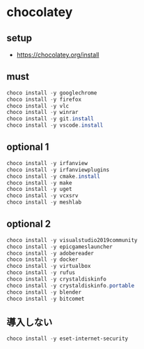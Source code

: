 # chocolatey

## setup
- https://chocolatey.org/install

## must
```powershell
choco install -y googlechrome
choco install -y firefox
choco install -y vlc
choco install -y winrar
choco install -y git.install
choco install -y vscode.install
```

## optional 1
```powershell
choco install -y irfanview
choco install -y irfanviewplugins
choco install -y cmake.install
choco install -y make
choco install -y uget
choco install -y vcxsrv
choco install -y meshlab
```

## optional 2
```powershell
choco install -y visualstudio2019community
choco install -y epicgameslauncher
choco install -y adobereader
choco install -y docker
choco install -y virtualbox
choco install -y rufus
choco install -y crystaldiskinfo
choco install -y crystaldiskinfo.portable
choco install -y blender
choco install -y bitcomet
```

## 導入しない
```powershell
choco install -y eset-internet-security
```
